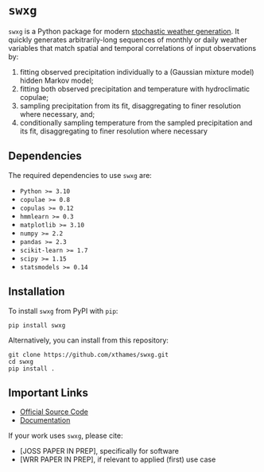 # `swxg`
`swxg` is a Python package for modern [stochastic weather generation](https://www.ipcc-data.org/guidelines/pages/weather_generators.html). It quickly generates arbitrarily-long sequences of monthly or daily weather variables that match spatial and temporal correlations of input observations by: 
  1. fitting observed precipitation individually to a (Gaussian mixture model) hidden Markov model; 
  2. fitting both observed precipitation and temperature with hydroclimatic copulae;
  3. sampling precipitation from its fit, disaggregating to finer resolution where necessary, and;
  4. conditionally sampling temperature from the sampled precipitation and its fit, disaggregating to finer resolution where necessary

## Dependencies
The required dependencies to use `swxg` are:
  * `Python >= 3.10`
  * `copulae >= 0.8`
  * `copulas >= 0.12`
  * `hmmlearn >= 0.3`
  * `matplotlib >= 3.10`
  * `numpy >= 2.2`
  * `pandas >= 2.3`
  * `scikit-learn >= 1.7`
  * `scipy >= 1.15`
  * `statsmodels >= 0.14`

## Installation
To install `swxg` from PyPI with `pip`:

    pip install swxg

Alternatively, you can install from this repository:

    git clone https://github.com/xthames/swxg.git
    cd swxg
    pip install .

## Important Links
  * [Official Source Code](https://github.com/xthames/swxg)
  * [Documentation](https://swxg.readthedocs.org)

If your work uses `swxg`, please cite: 
  * [JOSS PAPER IN PREP], specifically for software
  * [WRR PAPER IN PREP], if relevant to applied (first) use case

